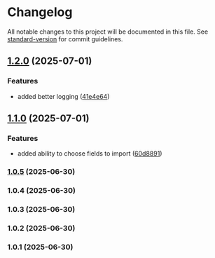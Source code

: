 # Changelog

All notable changes to this project will be documented in this file. See [standard-version](https://github.com/conventional-changelog/standard-version) for commit guidelines.

## [1.2.0](https://github.com/Millroy094/auth0-tenant-to-tenant-user-migration-tool/compare/v1.1.0...v1.2.0) (2025-07-01)


### Features

* added better logging ([41e4e64](https://github.com/Millroy094/auth0-tenant-to-tenant-user-migration-tool/commit/41e4e644bdddde91653fc231361dc3cd1a84dd89))

## [1.1.0](https://github.com/Millroy094/auth0-tenant-to-tenant-user-migration-tool/compare/v1.0.5...v1.1.0) (2025-07-01)


### Features

* added ability to choose fields to import ([60d8891](https://github.com/Millroy094/auth0-tenant-to-tenant-user-migration-tool/commit/60d88912a1a69c72ffcae7dcbecc9e9f27052c2f))

### [1.0.5](https://github.com/Millroy094/auth0-tenant-to-tenant-user-migration-tool/compare/v1.0.4...v1.0.5) (2025-06-30)

### 1.0.4 (2025-06-30)

### 1.0.3 (2025-06-30)

### 1.0.2 (2025-06-30)

### 1.0.1 (2025-06-30)
